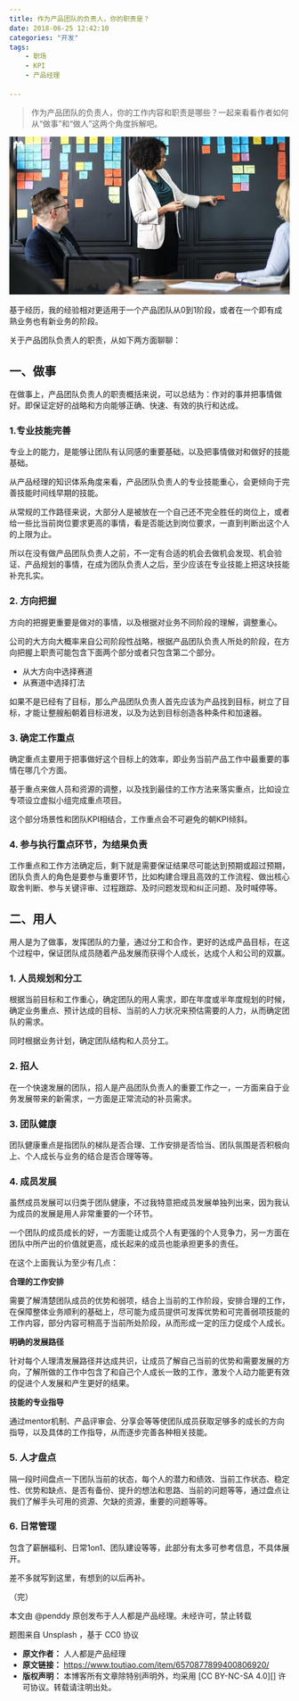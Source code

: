```yaml
---
title: 作为产品团队的负责人，你的职责是？
date: 2018-06-25 12:42:10
categories: "开发"
tags:
	- 职场
	- KPI
	- 产品经理

---
```


> 作为产品团队的负责人，你的工作内容和职责是哪些？一起来看看作者如何从“做事”和“做人”这两个角度拆解吧。

![作为产品团队的负责人，你的职责是？][U7ZN-VQVJ-BZY3.jpg]

基于经历，我的经验相对更适用于一个产品团队从0到1阶段，或者在一个即有成熟业务也有新业务的阶段。

关于产品团队负责人的职责，从如下两方面聊聊：

## 一、做事 ##

在做事上，产品团队负责人的职责概括来说，可以总结为：作对的事并把事情做好。即保证定好的战略和方向能够正确、快速、有效的执行和达成。

### 1.专业技能完善 ###

专业上的能力，是能够让团队有认同感的重要基础，以及把事情做对和做好的技能基础。

从产品经理的知识体系角度来看，产品团队负责人的专业技能重心，会更倾向于完善技能时间线早期的技能。

从常规的工作路径来说，大部分人是被放在一个自己还不完全胜任的岗位上，或者给一些比当前岗位要求更高的事情，看是否能达到岗位要求，一直到判断出这个人的上限为止。

所以在没有做产品团队负责人之前，不一定有合适的机会去做机会发现、机会验证、产品规划的事情，在成为团队负责人之后，至少应该在专业技能上把这块技能补充扎实。

### 2. 方向把握 ###

方向的把握更重要是做对的事情，以及根据对业务不同阶段的理解，调整重心。

公司的大方向大概率来自公司阶段性战略，根据产品团队负责人所处的阶段，在方向把握上职责可能包含下面两个部分或者只包含第二个部分。

 *  从大方向中选择赛道
 *  从赛道中选择打法

如果不是已经有了目标，那么产品团队负责人首先应该为产品找到目标，树立了目标，才能让整艘船朝着目标进发，以及为达到目标创造各种条件和加速器。

### 3. 确定工作重点 ###

确定重点主要用于把事做好这个目标上的效率，即业务当前产品工作中最重要的事情在哪几个方面。

基于重点来做人员和资源的调整，以及找到最佳的工作方法来落实重点，比如设立专项设立虚拟小组完成重点项目。

这个部分场景性和团队KPI相结合，工作重点会不可避免的朝KPI倾斜。

### 4. 参与执行重点环节，为结果负责 ###

工作重点和工作方法确定后，剩下就是需要保证结果尽可能达到预期或超过预期，团队负责人的角色是要参与重要环节，比如构建合理且高效的工作流程、做出核心取舍判断、参与关键评审、过程跟踪、及时问题发现和纠正问题、及时喊停等。

## 二、用人 ##

用人是为了做事，发挥团队的力量，通过分工和合作，更好的达成产品目标，在这个过程中，保证团队成员随着产品发展而获得个人成长，达成个人和公司的双赢。

### 1. 人员规划和分工 ###

根据当前目标和工作重心，确定团队的用人需求，即在年度或半年度规划的时候，确定业务重点、预计达成的目标、当前的人力状况来预估需要的人力，从而确定团队的需求。

同时根据业务计划，确定团队结构和人员分工。

### 2. 招人 ###

在一个快速发展的团队，招人是产品团队负责人的重要工作之一，一方面来自于业务发展带来的新需求，一方面是正常流动的补员需求。

### 3. 团队健康 ###

团队健康重点是指团队的梯队是否合理、工作安排是否恰当、团队氛围是否积极向上、个人成长与业务的结合是否合理等等。

### 4. 成员发展 ###

虽然成员发展可以归类于团队健康，不过我特意把成员发展单独列出来，因为我认为成员的发展是用人非常重要的一个环节。

一个团队的成员成长的好，一方面能让成员个人有更强的个人竞争力，另一方面在团队中所产出的价值就更高，成长起来的成员也能承担更多的责任。

在这个上面我认为至少有几点：

**合理的工作安排**

需要了解清楚团队成员的优势和弱项，结合上当前的工作阶段，安排合理的工作，在保障整体业务顺利的基础上，尽可能为成员提供可发挥优势和可完善弱项技能的工作内容，部分内容可稍高于当前所处阶段，从而形成一定的压力促成个人成长。

**明确的发展路径**

针对每个人理清发展路径并达成共识，让成员了解自己当前的优势和需要发展的方向，了解所做的工作中包含了和自己个人成长一致的工作，激发个人动力能更有效的促进个人发展和产生更好的结果。

**技能的专业指导**

通过mentor机制、产品评审会、分享会等等使团队成员获取足够多的成长的方向指导，以及具体的工作指导，从而逐步完善各种相关技能。

### 5. 人才盘点 ###

隔一段时间盘点一下团队当前的状态，每个人的潜力和绩效、当前工作状态、稳定性、优势和缺点、是否有备份、提升的想法和思路、当前的问题等等，通过盘点让我们了解手头可用的资源、欠缺的资源，重要的问题等等。

### 6. 日常管理 ###

包含了薪酬福利、日常1on1、团队建设等等，此部分有太多可参考信息，不具体展开。

差不多就写到这里，有想到的以后再补。

（完）

本文由 @penddy 原创发布于人人都是产品经理。未经许可，禁止转载

题图来自 Unsplash ，基于 CC0 协议


[U7ZN-VQVJ-BZY3.jpg]: static/resources/crawler/U7ZN-VQVJ-BZY3.jpg
 *  **原文作者：** 人人都是产品经理
 *  **原文链接：** https://www.toutiao.com/item/6570877899400806920/
 *  **版权声明：** 本博客所有文章除特别声明外，均采用 [CC BY-NC-SA 4.0][] 许可协议。转载请注明出处。

